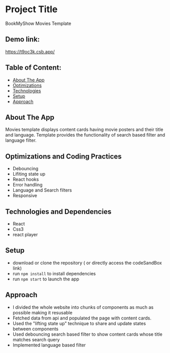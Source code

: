 # Project Title

BookMyShow Movies Template

## Demo link:

https://t9oc3k.csb.app/

## Table of Content:

- [About The App](#about-the-app)
- [Optimizations](#optimizations)
- [Technologies](#technologies)
- [Setup](#setup)
- [Approach](#approach)

## About The App

Movies template displays content cards having movie posters and their title and language.
Template provides the functionality of search based filter and language filter.

## Optimizations and Coding Practices

- Debouncing
- Lifiting state up
- React hooks
- Error handling
- Language and Search filters
- Responsive

## Technologies and Dependencies

- React
- Css3
- react player

## Setup

- download or clone the repository ( or directly access the codeSandBox link)
- run `npm install` to install dependencies
- run `npm start` to launch the app

## Approach

- I divided the whole website into chunks of components as much as possible making it resusable
- Fetched data from api and populated the page with content cards.
- Used the "lifting state up" technique to share and update states between components
- Used debouncing search based filter to show content cards whose title matches search query
- Implemented language based filter
